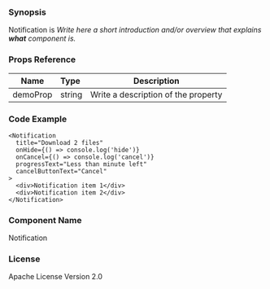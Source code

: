 ### Synopsis

Notification is 
*Write here a short introduction and/or overview that explains **what** component is.*

### Props Reference

| Name                           | Type                    | Description                                                 |
| ------------------------------ | :---------------------- | ----------------------------------------------------------- |
| demoProp                       | string                  | Write a description of the property                         |

### Code Example

```
<Notification 
  title="Download 2 files"
  onHide={() => console.log('hide')}
  onCancel={() => console.log('cancel')}
  progressText="Less than minute left"
  cancelButtonText="Cancel"
>
  <div>Notification item 1</div>
  <div>Notification item 2</div>
</Notification>
```

### Component Name

Notification

### License

Apache License Version 2.0


